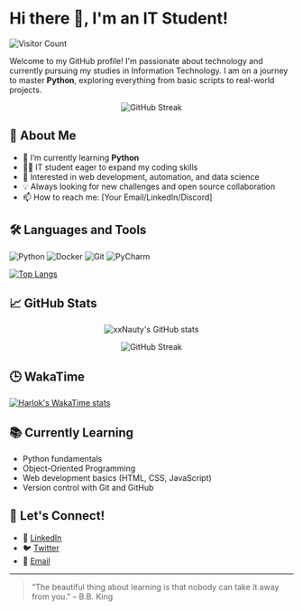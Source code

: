 # Hi there 👋, I'm an IT Student!
![Visitor Count](https://komarev.com/ghpvc/?username=xxNauty&style=plastic&label=Visitors)

Welcome to my GitHub profile! I'm passionate about technology and currently pursuing my studies in Information Technology. I am on a journey to master **Python**, exploring everything from basic scripts to real-world projects.

<p align="center">
  <img src="https://github-profile-trophy.vercel.app/?username=xxNauty&theme=onedark&column=5&title=Experience,Commits,Followers,PullRequest,Repositories&theme=nord" alt="GitHub Streak" />
</p>

## 🚀 About Me

- 🔭 I’m currently learning **Python**
- 🧑‍🎓 IT student eager to expand my coding skills
- 🌱 Interested in web development, automation, and data science
- 💡 Always looking for new challenges and open source collaboration
- 📫 How to reach me: [Your Email/LinkedIn/Discord]

## 🛠️ Languages and Tools

![Python](https://img.shields.io/badge/python-3776AB?style=for-the-badge&logo=python&logoColor=white)
![Docker](https://img.shields.io/badge/docker-2496ED?style=for-the-badge&logo=docker&logoColor=white)
![Git](https://img.shields.io/badge/git-F05032?style=for-the-badge&logo=git&logoColor=white)
![PyCharm](https://img.shields.io/badge/pycharm-143?style=for-the-badge&logo=pycharm&logoColor=white)

[![Top Langs](https://github-readme-stats.vercel.app/api/top-langs/?username=xxNauty&layout=compact)](https://github.com/anuraghazra/github-readme-stats)

## 📈 GitHub Stats

[//]: # (<p align="center">)
[//]: # (  <img src="https://github-contributions-api.deno.dev/xxNauty.svg" alt="GitHub Contributions Chart" />)
[//]: # (</p>)
<p align="center">
  <img src="https://github-readme-stats.vercel.app/api?username=xxNauty&show_icons=true&theme=github_dark&locale=pl&hide=issues" alt="xxNauty's GitHub stats" />
</p>
<p align="center">
  <img src="https://github-readme-streak-stats.herokuapp.com/?user=xxNauty&theme=github-dark" alt="GitHub Streak" />
</p>

## 🕒 WakaTime

[![Harlok's WakaTime stats](https://github-readme-stats.vercel.app/api/wakatime?username=xNauty&api_domain=wakapi.dev&custom_title=Wakapi.dev+Stats+%28All+Time%29&layout=compacty)](https://github.com/anuraghazra/github-readme-stats)

## 📚 Currently Learning

- Python fundamentals
- Object-Oriented Programming
- Web development basics (HTML, CSS, JavaScript)
- Version control with Git and GitHub

## 🤝 Let's Connect!

- 💼 [LinkedIn](#)
- 🐦 [Twitter](#)
- 📧 [Email](mailto:mateusz2003w@gmail.com)

---

> “The beautiful thing about learning is that nobody can take it away from you.” – B.B. King
